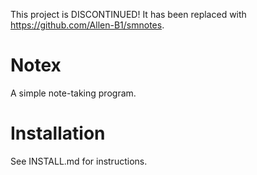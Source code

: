 This project is DISCONTINUED! It has been replaced with https://github.com/Allen-B1/smnotes.

# Notex
A simple note-taking program.

# Installation
See INSTALL.md for instructions.

